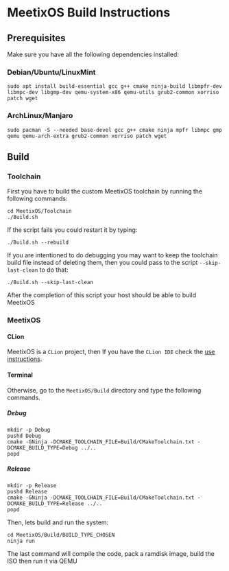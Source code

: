 # MeetixOS Build Instructions

## Prerequisites

Make sure you have all the following dependencies installed:

### Debian/Ubuntu/LinuxMint

```shell
sudo apt install build-essential gcc g++ cmake ninja-build libmpfr-dev libmpc-dev libgmp-dev qemu-system-x86 qemu-utils grub2-common xorriso patch wget
```

### ArchLinux/Manjaro

```shell
sudo pacman -S --needed base-devel gcc g++ cmake ninja mpfr libmpc gmp qemu qemu-arch-extra grub2-common xorriso patch wget
```

## Build

### Toolchain

First you have to build the custom MeetixOS toolchain by running the following commands:

```shell
cd MeetixOS/Toolchain
./Build.sh
```

If the script fails you could restart it by typing:

```shell
./Build.sh --rebuild
```

If you are intentioned to do debugging you may want to keep the toolchain build file instead of deleting them, then you
could pass to the script `--skip-last-clean` to do that:

```shell
./Build.sh --skip-last-clean
```

After the completion of this script your host should be able to build MeetixOS

### MeetixOS

#### CLion

MeetixOS is a `CLion` project, then If you have the `CLion IDE` check the [use instructions](UseCLion.md).

#### Terminal

Otherwise, go to the `MeetixOS/Build` directory and type the following commands.

##### Debug

```shell
mkdir -p Debug
pushd Debug
cmake -GNinja -DCMAKE_TOOLCHAIN_FILE=Build/CMakeToolchain.txt -DCMAKE_BUILD_TYPE=Debug ../..
popd
```

##### Release

```shell
mkdir -p Release
pushd Release
cmake -GNinja -DCMAKE_TOOLCHAIN_FILE=Build/CMakeToolchain.txt -DCMAKE_BUILD_TYPE=Release ../..
popd
```

Then, lets build and run the system:

```shell
cd MeetixOS/Build/BUILD_TYPE_CHOSEN
ninja run
```

The last command will compile the code, pack a ramdisk image, build the ISO then run it via QEMU 